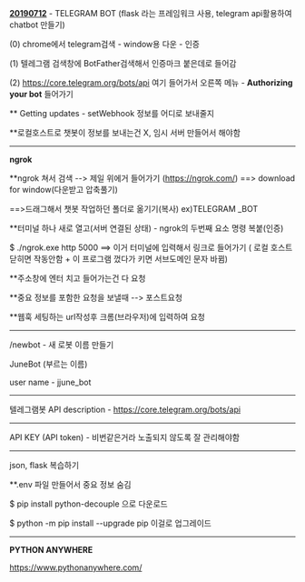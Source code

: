 **<u>20190712</u>** - TELEGRAM BOT (flask 라는 프레임워크 사용, telegram api활용하여 chatbot 만들기)

(0) chrome에서 telegram검색 - window용 다운 - 인증

(1) 텔레그램 검색창에 BotFather검색해서 인증마크 붙은데로 들어감

(2) https://core.telegram.org/bots/api 여기 들어가서 오른쪽 메뉴 - **Authorizing your bot** 들어가기

** Getting updates - setWebhook 정보를 어디로 보내줄지 

**로컬호스트로 챗봇이 정보를 보내는건 X, 임시 서버 만들어서 해야함



----------------------------------------------

**ngrok**

**ngrok 쳐서 검색 --> 제일 위에거 들어가기 (https://ngrok.com/)  ==>  download for window(다운받고 압축풀기)

==>드래그해서 챗봇 작업하던 폴더로 옮기기(복사) ex)TELEGRAM _BOT



**터미널 하나 새로 열고(서버 연결된 상태) - ngrok의 두번째 요소 명령 복붙(인증)

$ ./ngrok.exe http 5000 ==> 이거 터미널에 입력해서 링크로 들어가기 ( 로컬 호스트 닫히면 작동안함 + 이 프로그램 껐다가 키면 서브도메인 문자 바뀜)

**주소창에 엔터 치고 들어가는건 다 요청

**중요 정보를 포함한 요청을 보낼때 --> 포스트요청

**웹훅 세팅하는 url작성후 크롬(브라우저)에 입력하여 요청



-----------------------------------------



/newbot - 새 로봇 이름 만들기



JuneBot (부르는 이름)

user name - jjune_bot

---------------------------------------------------------------

텔레그램봇 API description - https://core.telegram.org/bots/api

---------------------------------------------

API KEY (API token) - 비번같은거라 노출되지 않도록 잘 관리해야함 

---------------------------------------

json, flask 복습하기







**.env 파일 만들어서 중요 정보 숨김

$ pip install python-decouple 으로 다운로드

$ python -m pip install --upgrade pip 이걸로 업그레이드

----------------------------------------------------------------------

**PYTHON ANYWHERE**

https://www.pythonanywhere.com/